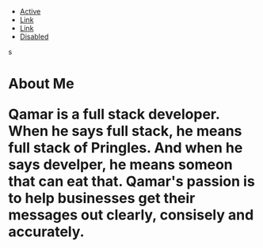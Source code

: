 <!DOCTYPE html>
<html>
<head>
    <ul class="nav">
  <li class="nav-item">
    <a class="nav-link active" href="#">Active</a>
  </li>
  <li class="nav-item">
    <a class="nav-link" href="#">Link</a>
  </li>
  <li class="nav-item">
    <a class="nav-link" href="#">Link</a>
  </li>
  <li class="nav-item">
    <a class="nav-link disabled" href="#" tabindex="-1" aria-disabled="true">Disabled</a>
  </li>
</ul>
    <title>Bootstrap-About-Me</title>
    <!-- Latest compiled and minified CSS -->
    <link rel="stylesheet" href="https://maxcdn.bootstrapcdn.com/bootsrap/3.3.6/css/bootstrap.min.css" integrity="sha384-1q8mTJOASx8i1Au+a5WDVnPi2lkfwwEA8hDDdjZlpLeghxjVMEfgjWPGmkzs7" crossorigin="anonymous">s
</head>
<body>
    <div class="jumbotron jumbotron-fluid">
  <div class="container">
    <h1 class="display-3">About Me
    <p class="lead">Qamar is a full stack developer. When he says full stack, he means full stack of Pringles. And when he says develper, he means someon that can eat that. Qamar's passion is to help businesses get their messages out clearly, consisely and accurately.</p>
  </div>
</div>
</body>
</html>
